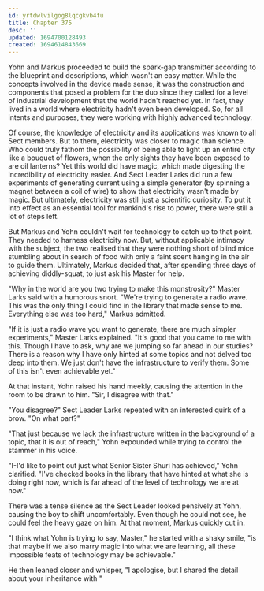 ```yaml
---
id: yrtdwlvilgog8lqcgkvb4fu
title: Chapter 375
desc: ''
updated: 1694700128493
created: 1694614843669
---
```


Yohn and Markus proceeded to build the spark-gap transmitter according to the blueprint and descriptions, which wasn't an easy matter. While the concepts involved in the device made sense, it was the construction and components that posed a problem for the duo since they called for a level of industrial development that the world hadn't reached yet. In fact, they lived in a world where electricity hadn't even been developed. So, for all intents and purposes, they were working with highly advanced technology.

Of course, the knowledge of electricity and its applications was known to all Sect members. But to them, electricity was closer to magic than science. Who could truly fathom the possibility of being able to light up an entire city like a bouquet of flowers, when the only sights they have been exposed to are oil lanterns? Yet this world did have magic, which made digesting the incredibility of electricity easier. And Sect Leader Larks did run a few experiments of generating current using a simple generator (by spinning a magnet between a coil of wire) to show that electricity wasn't made by magic. But ultimately, electricity was still just a scientific curiosity. To put it into effect as an essential tool for mankind's rise to power, there were still a lot of steps left.

But Markus and Yohn couldn't wait for technology to catch up to that point. They needed to harness electricity now. But, without applicable intimacy with the subject, the two realised that they were nothing short of blind mice stumbling about in search of food with only a faint scent hanging in the air to guide them. Ultimately, Markus decided that, after spending three days of achieving diddly-squat, to just ask his Master for help.

"Why in the world are you two trying to make this monstrosity?" Master Larks said with a humorous snort. "We're trying to generate a radio wave. This was the only thing I could find in the library that made sense to me. Everything else was too hard," Markus admitted.

"If it is just a radio wave you want to generate, there are much simpler experiments," Master Larks explained. "It's good that you came to me with this. Though I have to ask, why are we jumping so far ahead in our studies? There is a reason why I have only hinted at some topics and not delved too deep into them. We just don't have the infrastructure to verify them. Some of this isn't even achievable yet."

At that instant, Yohn raised his hand meekly, causing the attention in the room to be drawn to him. "Sir, I disagree with that."

"You disagree?" Sect Leader Larks repeated with an interested quirk of a brow. "On what part?"

"That just because we lack the infrastructure written in the background of a topic, that it is out of reach," Yohn expounded while trying to control the stammer in his voice.

"I-I'd like to point out just what Senior Sister Shuri has achieved," Yohn clarified. "I've checked books in the library that have hinted at what she is doing right now, which is far ahead of the level of technology we are at now."

There was a tense silence as the Sect Leader looked pensively at Yohn, causing the boy to shift uncomfortably. Even though he could not see, he could feel the heavy gaze on him. At that moment, Markus quickly cut in.

"I think what Yohn is trying to say, Master," he started with a shaky smile, "is that maybe if we also marry magic into what we are learning, all these impossible feats of technology may be achievable."

He then leaned closer and whisper, "I apologise, but I shared the detail about your inheritance with "